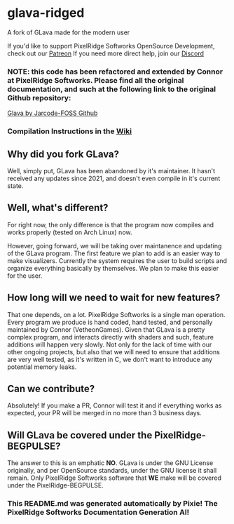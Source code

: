 # glava-ridged

A fork of GLava made for the modern user

If you'd like to support PixelRidge Softworks OpenSource Development, check out our [Patreon](https://patreon.com/PixelRidgeSoftworksOSP)
If you need more direct help, join our [Discord](https://discord.pixelridgesoftworks.com)

### NOTE: this code has been refactored and extended by Connor at PixelRidge Softworks. Please find all the original documentation, and such at the following link to the original Github repository:

[Glava by Jarcode-FOSS Github](https://github.com/jarcode-foss/glava)

### Compilation Instructions in the [Wiki](https://git.pixelridgesoftworks.com/PixelRidge-Softworks/glava-ridged/wiki)

## Why did you fork GLava?

Well, simply put, GLava has been abandoned by it's maintainer. It hasn't received any updates since 2021, and doesn't even compile in it's current state.

## Well, what's different?

For right now, the only difference is that the program now compiles and works properly (tested on Arch Linux) now.

However, going forward, we will be taking over maintanence and updating of the GLava program. The first feature we plan to add is an easier way to make visualizers. Currently the system requires the user to build scripts and organize everything basically by themselves. We plan to make this easier for the user.

## How long will we need to wait for new features?

That one depends, on a lot. PixelRidge Softworks is a single man operation. Every program we produce is hand coded, hand tested, and personally maintained by Connor (VetheonGames). Given that GLava is a pretty complex program, and interacts directly with shaders and such, feature additions will happen very slowly. Not only for the lack of time with our other ongoing projects, but also that we will need to ensure that additions are very well tested, as it's written in C, we don't want to introduce any potential memory leaks.

## Can we contribute?

Absolutely! If you make a PR, Connor will test it and if everything works as expected, your PR will be merged in no more than 3 business days.

## Will GLava be covered under the PixelRidge-BEGPULSE?

The answer to this is an emphatic **NO**. GLava is under the GNU License originally, and per OpenSource standards, under the GNU license it shall remain. Only PixelRidge Softworks software that **WE** make will be covered under the PixelRidge-BEGPULSE.





### This README.md was generated automatically by Pixie! The PixelRidge Softworks Documentation Generation AI!
